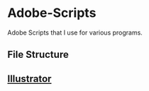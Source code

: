 # Adobe-Scripts
Adobe Scripts that I use for various programs.

## File Structure
## [Illustrator](https://github.com/kostimarko/Adobe-Scripts/tree/master/Illustrator)

